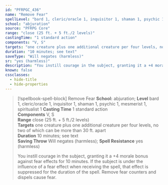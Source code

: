 ```yaml
---
id: "PFRPGC_436"
name: "Remove Fear"
spellLevel: "bard 1, cleric/oracle 1, inquisitor 1, shaman 1, psychic 1, mesmerist 1, spiritualist 1"
school: "abjuration"
source: "PFRPG Core"
range: "close (25 ft. + 5 ft./2 levels)"
castingTime: "1 standard action"
components: "V, S"
targets: "one creature plus one additional creature per four levels, no two of which can be more than 30 ft. apart"
duration: "10 minutes; see text"
saveType: "Will negates (harmless)"
sr: "yes (harmless)"
description: "You instill courage in the subject, granting it a +4 morale bonus against fear effects for 10 minutes. If the subject is under the influence of a fear effect when receiving the spell, that effect is suppressed for the duration of the spell.  Remove fear counters and dispels cause fear."
known: false
cssclasses:
  - hide-title
  - hide-properties
---
```


> [!spellbook-spell-block] Remove Fear
> **School:** abjuration; **Level** bard 1, cleric/oracle 1, inquisitor 1, shaman 1, psychic 1, mesmerist 1, spiritualist 1
> **Casting Time** 1 standard action  
> **Components** V, S  
> **Range** close (25 ft. + 5 ft./2 levels)  
> **Targets** one creature plus one additional creature per four levels, no two of which can be more than 30 ft. apart  
> **Duration** 10 minutes; see text  
> **Saving Throw** Will negates (harmless); **Spell Resistance** yes (harmless)
> 
> You instill courage in the subject, granting it a +4 morale bonus against fear effects for 10 minutes. If the subject is under the influence of a fear effect when receiving the spell, that effect is suppressed for the duration of the spell.  Remove fear counters and dispels cause fear.